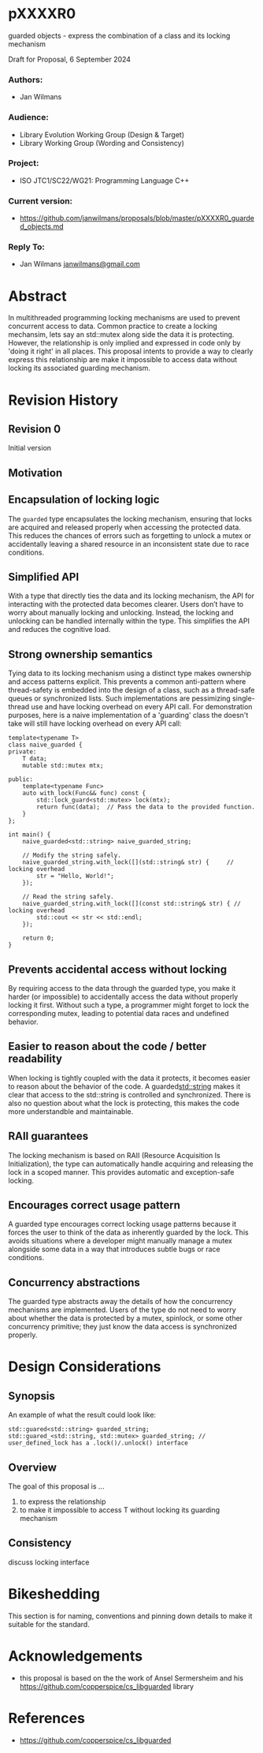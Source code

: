 # pXXXXR0

guarded objects - express the combination of a class and its locking mechanism

Draft for Proposal, 6 September 2024

### Authors:

 - Jan Wilmans
 
 ### Audience:
 
  - Library Evolution Working Group (Design & Target)
  - Library Working Group (Wording and Consistency)

### Project:
  - ISO JTC1/SC22/WG21: Programming Language C++
  
### Current version:
  - https://github.com/janwilmans/proposals/blob/master/pXXXXR0_guarded_objects.md

### Reply To: 
  * Jan Wilmans <janwilmans@gmail.com>

# Abstract

In multithreaded programming locking mechanisms are used to prevent concurrent access to data. Common practice to create a locking mechansim, lets say an std::mutex along side the data it is protecting.
However, the relationship is only implied and expressed in code only by 'doing it right' in all places. This proposal intents to provide a way to clearly express this relationship are make it impossible to access data without locking its associated guarding mechanism.

# Revision History

## Revision 0

Initial version

## Motivation

## Encapsulation of locking logic

The `guarded` type encapsulates the locking mechanism, ensuring that locks are acquired and released properly when accessing the protected data. This reduces the chances of errors such as forgetting to unlock a mutex or accidentally leaving a shared resource in an inconsistent state due to race conditions.

## Simplified API

With a type that directly ties the data and its locking mechanism, the API for interacting with the protected data becomes clearer. Users don’t have to worry about manually locking and unlocking. Instead, the locking and unlocking can be handled internally within the type. This simplifies the API and reduces the cognitive load.

## Strong ownership semantics

Tying data to its locking mechanism using a distinct type makes ownership and access patterns explicit. This prevents a common anti-pattern where thread-safety is embedded into the design of a class, such as a thread-safe queues or synchronized lists.
Such implementations are pessimizing single-thread use and have locking overhead on every API call. For demonstration purposes, here is a naive implementation of a 'guarding' class the doesn't take will still have locking overhead on every API call:

```
template<typename T>
class naive_guarded {
private:
    T data;
    mutable std::mutex mtx;

public:
    template<typename Func>
    auto with_lock(Func&& func) const {
        std::lock_guard<std::mutex> lock(mtx);
        return func(data);  // Pass the data to the provided function.
    }
};

int main() {
    naive_guarded<std::string> naive_guarded_string;
    
    // Modify the string safely.
    naive_guarded_string.with_lock([](std::string& str) {     // locking overhead
        str = "Hello, World!";
    });
    
    // Read the string safely.
    naive_guarded_string.with_lock([](const std::string& str) { // locking overhead
        std::cout << str << std::endl;
    });

    return 0;
}
```

## Prevents accidental access without locking

By requiring access to the data through the guarded type, you make it harder (or impossible) to accidentally access the data without properly locking it first. Without such a type, a programmer might forget to lock the corresponding mutex, leading to potential data races and undefined behavior.

## Easier to reason about the code / better readability

When locking is tightly coupled with the data it protects, it becomes easier to reason about the behavior of the code. A guarded<std::string> makes it clear that access to the std::string is controlled and synchronized. 
There is also no question about what the lock is protecting, this makes the code more understandble and maintainable.

## RAII guarantees

The locking mechanism is based on RAII (Resource Acquisition Is Initialization), the type can automatically handle acquiring and releasing the lock in a scoped manner. This provides automatic and exception-safe locking.

## Encourages correct usage pattern

A guarded type encourages correct locking usage patterns because it forces the user to think of the data as inherently guarded by the lock. This avoids situations where a developer might manually manage a mutex alongside some data in a way that introduces subtle bugs or race conditions.

## Concurrency abstractions

The guarded type abstracts away the details of how the concurrency mechanisms are implemented. Users of the type do not need to worry about whether the data is protected by a mutex, spinlock, or some other concurrency primitive; they just know the data access is synchronized properly.

# Design Considerations

## Synopsis

An example of what the result could look like:

```
std::guared<std::string> guarded_string;
std::guared_<std::string, std::mutex> guarded_string; // user_defined_lock has a .lock()/.unlock() interface

```


## Overview

The goal of this proposal is ...
1) to express the relationship 
2) to make it impossible to access T without locking its guarding mechanism



## Consistency

discuss locking interface

# Bikeshedding

This section is for naming, conventions and pinning down details to make it suitable for the standard.


# Acknowledgements

- this proposal is based on the the work of Ansel Sermersheim and his https://github.com/copperspice/cs_libguarded library


# References

- https://github.com/copperspice/cs_libguarded






